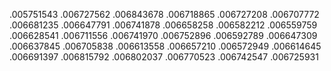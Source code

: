.005751543
.006727562
.006843678
.006718865
.006727208
.006707772
.006681235
.006647791
.006741878
.006658258
.006582212
.006559759
.006628541
.006711556
.006741970
.006752896
.006592789
.006647309
.006637845
.006705838
.006613558
.006657210
.006572949
.006614645
.006691397
.006815792
.006802037
.006770523
.006742547
.006725931
